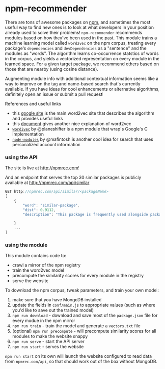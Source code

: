 # npm-recommender
There are tons of awesome packages on [npm](https://npmjs.org), and sometimes the most useful way to find new ones is to look at what developers in your position already used to solve their problems! `npm-recommender` recommends modules based on how they've been used in the past. This module trains a machine learning model called `word2vec` on the npm corpus, treating every package's `dependencies` and `devDependencies` as a "sentence" and the modules as "words". The algorithm learns co-occurrence statstics of words in the corpus, and yields a vectorized representation on every module in the learned space. For a given target package, we recommend others based on those that are nearby (using cosine distance).

Augmenting module info with additional contextual information seems like a way to improve on the tag and name-based search that's currently available. If you have ideas for cool enhancements or alternative algorithms, definitely open an issue or submit a pull request!

References and useful links
-  this [google site](https://code.google.com/archive/p/word2vec/) is the main word2vec site that describes the algorithm and provides useful links
-  this [document](http://www-personal.umich.edu/~ronxin/pdf/w2vexp.pdf) gives another nice explanation of word2vec
-  [`word2vec`](https://www.npmjs.com/package/word2vec) by @planeshifter is a npm module that wrap's Google's C implementation
-  [`node-modules`](https://github.com/mafintosh/node-modules) by @mafintosh is another cool idea for search that uses personalized account information

### using the API
The site is live at http://npmrec.com!

And an endpoint that serves the top 30 similar packages is publicly available at http://npmrec.com/api/similar

```javascript
GET http://npmrec.com/api/similar/<packageName>
[
	{	
		"word": "similar-package",
		"dist": 0.9112,
		"description": "This package is frequently used alongside packageName"

	}
	...
]
```

### using the module

This module contains code to: 
 - crawl a mirror of the npm registry
 - train the word2vec model
 - precompute the similarity scores for every module in the registry
 - serve the website

To download the npm corpus, tweak parameters, and train your own model: 
 1. make sure that you have MongoDB installed
 2. update the fields in `conf/main.js` to appropriate values (such as where you'd like to save out the trained model)
 3. `npm run download` - download and save most of the `package.json` file for every modue in the npm mirror 
 4. `npm run train` - train the model and generate a `vectors.txt` file 
 5. (optional) `npm run precompute` - will precompute similarity scores for all modules to make the website snappy
 6. `npm run serve` - start the API server
 7. `npm run start` - serves the website

`npm run start` on its own will launch the website configured to read data from `npmrec.com/api`, so that should work out of the box without MongoDB.
